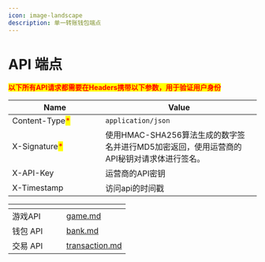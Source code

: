 ```yaml
---
icon: image-landscape
description: 单一转账钱包端点
---
```


# API 端点

<mark style="color:red;">**以下所有API请求都需要在Headers携带以下参数，用于验证用户身份**</mark>

<table><thead><tr><th width="173">Name</th><th>Value</th></tr></thead><tbody><tr><td>Content-Type<mark style="color:red;">*</mark></td><td><code>application/json</code></td></tr><tr><td>X-Signature<mark style="color:red;">*</mark></td><td>使用HMAC-SHA256算法生成的数字签名并进行MD5加密返回，使用运营商的API秘钥对请求体进行签名。</td></tr><tr><td>X-API-Key</td><td>运营商的API密钥</td></tr><tr><td>X-Timestamp</td><td>访问api的时间戳</td></tr></tbody></table>

<table data-view="cards"><thead><tr><th></th><th></th><th></th><th data-hidden data-card-target data-type="content-ref"></th></tr></thead><tbody><tr><td>游戏API</td><td></td><td></td><td><a href="interface/game.md">game.md</a></td></tr><tr><td>钱包 API</td><td></td><td></td><td><a href="interface/bank.md">bank.md</a></td></tr><tr><td>交易 API</td><td></td><td></td><td><a href="interface/transaction.md">transaction.md</a></td></tr></tbody></table>

